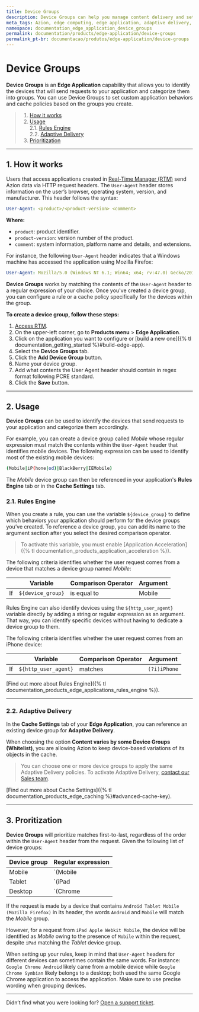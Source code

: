 ```yaml
---
title: Device Groups
description: Device Groups can help you manage content delivery and set specific behaviors according to the devices that access your application.
meta_tags: Azion, edge computing, edge application, adaptive delivery, rules engine, user-agent, device
namespace: documentation_edge_application_device_groups
permalink: documentation/products/edge-application/device-groups
permalink_pt-br: documentacao/produtos/edge-application/device-groups
---
```

# Device Groups

**Device Groups** is an **Edge Application** capability that allows you to identify the devices that will send requests to your application and categorize them into groups. You can use Device Groups to set custom application behaviors and cache policies based on the groups you create.

> 1. [How it works](#how-it-works)
> 2. [Usage](#usage)\
> 2.1. [Rules Engine](#rules-engine)\
> 2.2. [Adaptive Delivery](#adaptive-delivery)
> 3. [Prioritization](#prioritization)

---

## 1. How it works 

Users that access applications created in [Real-Time Manager (RTM)](https://manager.azion.com) send Azion data via HTTP request headers. The `User-Agent` header stores information on the user’s browser, operating system, version, and manufacturer. This header follows the syntax:

```yaml
User-Agent: <product>/<product-version> <comment>
```

**Where:**

- `product`: product identifier.
- `product-version`: version number of the product.
- `comment`: system information, platform name and details, and extensions.

For instance, the following `User-Agent` header indicates that a Windows machine has accessed the application using Mozilla Firefox:

```yaml
User-Agent: Mozilla/5.0 (Windows NT 6.1; Win64; x64; rv:47.0) Gecko/20100101 Firefox/47.0
```

**Device Groups** works by matching the contents of the `User-Agent` header to a regular expression of your choice. Once you've created a device group, you can configure a rule or a cache policy specifically for the devices within the group.

**To create a device group, follow these steps:**

1. [Access RTM](https://manager.azion.com/).
2. On the upper-left corner, go to **Products menu** > **Edge Application**.
3. Click on the application you want to configure or [build a new one]({% tl documentation_getting_started %}#build-edge-app).
4. Select the **Device Groups** tab.
5. Click the **Add Device Group** button.
6. Name your device group.
7. Add what contents the User Agent header should contain in regex format following PCRE standard.
8. Click the **Save** button.

---

## 2. Usage 

**Device Groups** can be used to identify the devices that send requests to your application and categorize them accordingly.

For example, you can create a device group called *Mobile* whose regular expression must match the contents within the `User-Agent` header that identifies mobile devices. The following expression can be used to identify most of the existing mobile devices:

```bash
(Mobile|iP(hone|od)|BlackBerry|IEMobile)
```

The *Mobile* device group can then be referenced in your application's **Rules Engine** tab or in the **Cache Settings** tab.

### 2.1. Rules Engine 

When you create a rule, you can use the variable `${device_group}` to define which behaviors your application should perform for the device groups you’ve created. To reference a device group, you can add its name to the argument section after you select the desired comparison operator.

> To activate this variable, you must enable [Application Acceleration]({% tl documentation_products_application_acceleration %}).

The following criteria identifies whether the user request comes from a device that matches a device group named *Mobile*:

|  | Variable | Comparison Operator | Argument |
| --- | --- | --- | --- |
| If | `${device_group}` | is equal to | Mobile |

Rules Engine can also identify devices using the `${http_user_agent}` variable directly by adding a string or regular expression as an argument. That way, you can identify specific devices without having to dedicate a device group to them.

The following criteria identifies whether the user request comes from an iPhone device:

|  | Variable | Comparison Operator | Argument |
| --- | --- | --- | --- |
| If | `${http_user_agent}` | matches | `(?i)iPhone` |

[Find out more about Rules Engine]({% tl documentation_products_edge_applications_rules_engine %}).

---

### 2.2. Adaptive Delivery 

In the **Cache Settings** tab of your **Edge Application**, you can reference an existing device group for **Adaptive Delivery**.

When choosing the option **Content varies by some Device Groups (Whitelist)**, you are allowing Azion to keep device-based variations of its objects in the cache.

> You can choose one or more device groups to apply the same Adaptive Delivery policies. To activate Adaptive Delivery, [contact our Sales team](https://www.azion.com/en/contact-sales).

[Find out more about Cache Settings]({% tl documentation_products_edge_caching %}#advanced-cache-key).

---

## 3. Proritization 

**Device Groups** will prioritize matches first-to-last, regardless of the order within the `User-Agent` header from the request. Given the following list of device groups:

| Device group | Regular expression |
| --- | --- |
| Mobile | `(Mobile|Android)` |
| Tablet | `(iPad|Android)` |
| Desktop | `(Chrome|Mozilla)` |

If the request is made by a device that contains `Android Tablet Mobile (Mozilla Firefox)` in its header, the words `Android` and `Mobile` will match the *Mobile* group.

However, for a request from `iPad Apple Webkit Mobile`, the device will be identified as *Mobile* owing to the presence of `Mobile` within the request, despite `iPad` matching the *Tablet* device group.

When setting up your rules, keep in mind that `User-Agent` headers for different devices can sometimes contain the same words. For instance: `Google Chrome Android` likely came from a mobile device while `Google Chrome Symbian` likely belongs to a desktop; both used the same Google Chrome application to access the application. Make sure to use precise wording when grouping devices.

---

Didn’t find what you were looking for? [Open a support ticket](https://tickets.azion.com/).
